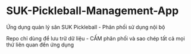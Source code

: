 # SUK-Pickleball-Management-App
Ứng dụng quản lý sân SUK Pickleball - Phân phối sử dụng nội bộ

Repo chỉ dùng để lưu trữ dữ liệu - CẤM phân phối và sao chép tất cả mọi thứ liên quan đến ứng dụng
